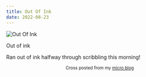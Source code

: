 ```yaml
---
title: Out Of Ink
date: 2022-08-23
---
```

![Out Of Ink](/719b1a493e.jpg)

<p>Out of ink</p>
<p>Ran out of ink halfway through scribbling this morning!</p>



<center><small>Cross posted from my <a href='http://micro.blog/joshnicholas'>micro blog</a></small></center>

    